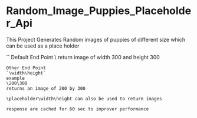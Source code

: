 # Random_Image_Puppies_Placeholder_Api 
This Project Generates Random images of puppies of different size which can be used as a place holder 

``
Default End Point 
\ 
return image of width 300 and height 300 

``` 
Other End Point 
`\width\height`
example 
\200\300 
returns an image of 200 by 300 

\placeholder\width\height can also be used to return images 

response are cached for 60 sec to improver performance 
